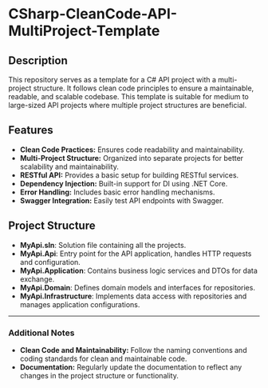# CSharp-CleanCode-API-MultiProject-Template

## Description
This repository serves as a template for a C# API project with a multi-project structure. It follows clean code principles to ensure a maintainable, readable, and scalable codebase. This template is suitable for medium to large-sized API projects where multiple project structures are beneficial.

## Features
- **Clean Code Practices:** Ensures code readability and maintainability.
- **Multi-Project Structure:** Organized into separate projects for better scalability and maintainability.
- **RESTful API:** Provides a basic setup for building RESTful services.
- **Dependency Injection:** Built-in support for DI using .NET Core.
- **Error Handling:** Includes basic error handling mechanisms.
- **Swagger Integration:** Easily test API endpoints with Swagger.

## Project Structure
- **MyApi.sln**: Solution file containing all the projects.
- **MyApi.Api**: Entry point for the API application, handles HTTP requests and configuration.
- **MyApi.Application**: Contains business logic services and DTOs for data exchange.
- **MyApi.Domain**: Defines domain models and interfaces for repositories.
- **MyApi.Infrastructure**: Implements data access with repositories and manages application configurations.
---
### Additional Notes
- **Clean Code and Maintainability:** Follow the naming conventions and coding standards for clean and maintainable code.
- **Documentation:** Regularly update the documentation to reflect any changes in the project structure or functionality.
